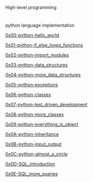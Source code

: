 High-level programming
# 
python language implementation

[0x00-python-hello_world](https://github.com/Joeeazy/alx-higher_level_programming/tree/master/0x00-python-hello_world)

[0x01-python-if_else_loops_functions](https://github.com/Joeeazy/alx-higher_level_programming/tree/master/0x01-python-if_else_loops_functions)

[0x02-python-import_modules](https://github.com/Joeeazy/alx-higher_level_programming/tree/master/0x02-python-import_modules)

[0x03-python-data_structures](https://github.com/Joeeazy/alx-higher_level_programming/tree/master/0x03-python-data_structures)

[0x04-python-more_data_structures](https://github.com/Joeeazy/alx-higher_level_programming/tree/master/0x04-python-more_data_structures)

[0x05-python-exceptions](https://github.com/Joeeazy/alx-higher_level_programming/tree/master/0x05-python-exceptions)

[0x06-python-classes](https://github.com/Joeeazy/alx-higher_level_programming/tree/master/0x06-python-classes)

[0x07-python-test_driven_development](https://github.com/Joeeazy/alx-higher_level_programming/tree/master/0x07-python-test_driven_development)

[0x08-python-more_classes](https://github.com/Joeeazy/alx-higher_level_programming/tree/master/0x08-python-more_classes)

[0x09-python-everything_is_object](https://github.com/Joeeazy/alx-higher_level_programming/tree/master/0x09-python-everything_is_object)

[0x0A-python-inheritance](https://github.com/Joeeazy/alx-higher_level_programming/tree/master/0x0A-python-inheritance)

[0x0B-python-input_output](https://github.com/Joeeazy/alx-higher_level_programming/tree/master/0x0B-python-input_output)

[0x0C-python-almost_a_circle](https://github.com/Joeeazy/alx-higher_level_programming/tree/master/0x0C-python-almost_a_circle)

[0x0D-SQL_introduction](https://github.com/Joeeazy/alx-higher_level_programming/tree/master/0x0D-SQL_introduction)

[0x0E-SQL_more_queries](https://github.com/Joeeazy/alx-higher_level_programming/tree/master/0x0E-SQL_more_queries)
